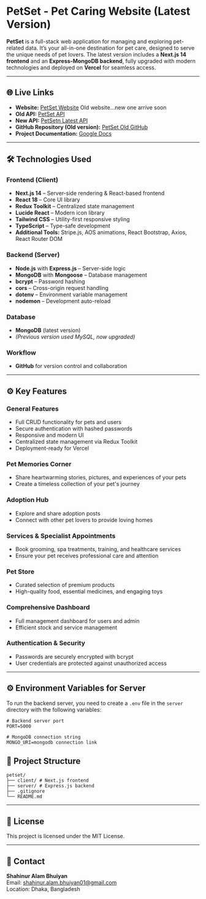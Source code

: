 # PetSet - Pet Caring Website (Latest Version)

**PetSet** is a full-stack web application for managing and exploring pet-related data. It’s your all-in-one destination for pet care, designed to serve the unique needs of pet lovers. The latest version includes a **Next.js 14 frontend** and an **Express-MongoDB backend**, fully upgraded with modern technologies and deployed on **Vercel** for seamless access.

---

## 🌐 Live Links
- **Website:** [PetSet Website](https://pet-set.vercel.app/)  Old website...new one arrive soon
- **Old API:** [PetSet API](https://petset-api.onrender.com/)  
- **New API:** [PetSetn Latest API](https://petset-server.vercel.app/memories)  
- **GitHub Repository (Old version):** [PetSet Old GitHub](https://github.com/ShahinurAlamBhuiyan/PetSet_Client)  
- **Project Documentation:** [Google Docs](https://docs.google.com/document/d/1EkPyqMBBnsgxbR14127UoKLYHqWoGKsoi3P6f7RIhe4/edit?usp=sharing)

---

## 🛠️ Technologies Used

### Frontend (Client)
- **Next.js 14** – Server-side rendering & React-based frontend
- **React 18** – Core UI library
- **Redux Toolkit** – Centralized state management
- **Lucide React** – Modern icon library
- **Tailwind CSS** – Utility-first responsive styling
- **TypeScript** – Type-safe development
- **Additional Tools:** Stripe.js, AOS animations, React Bootstrap, Axios, React Router DOM

### Backend (Server)
- **Node.js** with **Express.js** – Server-side logic
- **MongoDB** with **Mongoose** – Database management
- **bcrypt** – Password hashing
- **cors** – Cross-origin request handling
- **dotenv** – Environment variable management
- **nodemon** – Development auto-reload

### Database
- **MongoDB** (latest version)
- *(Previous version used MySQL, now upgraded)*

### Workflow
- **GitHub** for version control and collaboration

---

## ⚙️ Key Features

### General Features
- Full CRUD functionality for pets and users
- Secure authentication with hashed passwords
- Responsive and modern UI
- Centralized state management via Redux Toolkit
- Deployment-ready for Vercel

### Pet Memories Corner
- Share heartwarming stories, pictures, and experiences of your pets
- Create a timeless collection of your pet's journey

### Adoption Hub
- Explore and share adoption posts
- Connect with other pet lovers to provide loving homes

### Services & Specialist Appointments
- Book grooming, spa treatments, training, and healthcare services
- Ensure your pet receives professional care and attention

### Pet Store
- Curated selection of premium products
- High-quality food, essential medicines, and engaging toys

### Comprehensive Dashboard
- Full management dashboard for users and admin
- Efficient stock and service management

### Authentication & Security
- Passwords are securely encrypted with bcrypt
- User credentials are protected against unauthorized access
---

## ⚙️ Environment Variables for Server
To run the backend server, you need to create a `.env` file in the `server` directory with the following variables:

```env
# Backend server port
PORT=5000

# MongoDB connection string
MONGO_URI=mongodb connection link
```

## 📂 Project Structure
```
petset/
├── client/ # Next.js frontend
├── server/ # Express.js backend
├── .gitignore
└── README.md
```

---

## 📄 License

This project is licensed under the MIT License.

---

## 💬 Contact

**Shahinur Alam Bhuiyan**  
Email: [shahinur.alam.bhuiyan01@gmail.com](mailto:shahinur.alam.bhuiyan01@gmail.com)  
Location: Dhaka, Bangladesh

